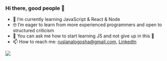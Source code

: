 ### Hi there, good people 👋


- 🌱  I’m currently learning JavaScript & React & Node
- 🤓  I’m eager to learn from more experienced programmers and open to structured criticism 
- 💬  You can ask me how to start learning JS and not give up in this 🤗 
- 📫  How to reach me: ruslanalogosha@gmail.com, [LinkedIn](https://www.linkedin.com/in/ruslana-logosha-674b9241/)

<img src="https://github-readme-stats.vercel.app/api?username=RuslanaLogosha&show_icons=true&theme=cobalt">
